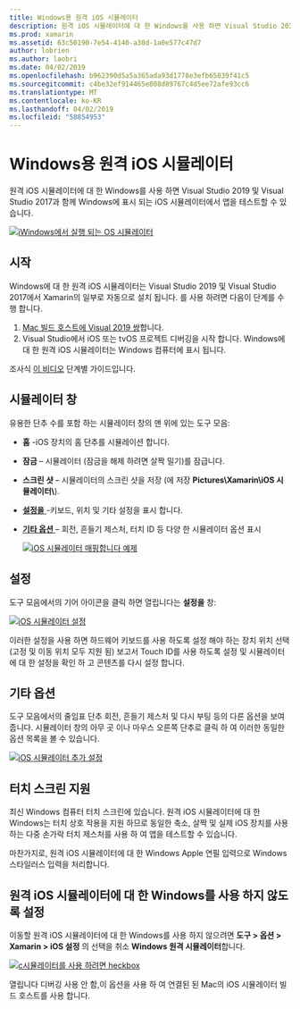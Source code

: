 ```yaml
---
title: Windows용 원격 iOS 시뮬레이터
description: 원격 iOS 시뮬레이터에 대 한 Windows를 사용 하면 Visual Studio 2019와 함께 Windows에 표시 되는 iOS 시뮬레이터에서 앱을 테스트할 수 있습니다.
ms.prod: xamarin
ms.assetid: 63c50190-7e54-4140-a30d-1a0e577c47d7
author: lobrien
ms.author: laobri
ms.date: 04/02/2019
ms.openlocfilehash: b962390d5a5a365ada93d1778e3efb65839f41c5
ms.sourcegitcommit: c4be32ef914465e808d89767c4d5ee72afe93cc6
ms.translationtype: MT
ms.contentlocale: ko-KR
ms.lasthandoff: 04/02/2019
ms.locfileid: "58854953"
---
```

# <a name="remoted-ios-simulator-for-windows"></a>Windows용 원격 iOS 시뮬레이터

원격 iOS 시뮬레이터에 대 한 Windows를 사용 하면 Visual Studio 2019 및 Visual Studio 2017과 함께 Windows에 표시 되는 iOS 시뮬레이터에서 앱을 테스트할 수 있습니다.

[![iWindows에서 실행 되는 OS 시뮬레이터](images/hero-sml.png "Windows에서 실행 되는 iOS 시뮬레이터")](images/hero.png#lightbox)

## <a name="getting-started"></a>시작

Windows에 대 한 원격 iOS 시뮬레이터는 Visual Studio 2019 및 Visual Studio 2017에서 Xamarin의 일부로 자동으로 설치 됩니다. 를 사용 하려면 다음이 단계를 수행 합니다.

1. [Mac 빌드 호스트에 Visual 2019 쌍](~/ios/get-started/installation/windows/connecting-to-mac/index.md)합니다.
2. Visual Studio에서 iOS 또는 tvOS 프로젝트 디버깅을 시작 합니다. Windows에 대 한 원격 iOS 시뮬레이터는 Windows 컴퓨터에 표시 됩니다.

조사식 [이 비디오](deploy.md) 단계별 가이드입니다.

## <a name="simulator-window"></a>시뮬레이터 창

유용한 단추 수를 포함 하는 시뮬레이터 창의 맨 위에 있는 도구 모음:

- **홈** -iOS 장치의 홈 단추를 시뮬레이션 합니다.
- **잠금** – 시뮬레이터 (잠금을 해제 하려면 살짝 밀기)를 잠급니다.
- **스크린 샷** – 시뮬레이터의 스크린 샷을 저장 (에 저장 **Pictures\Xamarin\iOS 시뮬레이터\\**).
- [**설정을** ](#settings) -키보드, 위치 및 기타 설정을 표시 합니다.
- [**기타 옵션** ](#other-options) – 회전, 흔들기 제스처, 터치 ID 등 다양 한 시뮬레이터 옵션 표시

    [![iOS 시뮬레이터 매핑합니다 예제](images/maps-app-sml.png "iOS 시뮬레이터 매핑합니다 예제")](images/maps-app.png#lightbox)

## <a name="settings"></a>설정

도구 모음에서의 기어 아이콘을 클릭 하면 열립니다는 **설정을** 창:

[![iOS 시뮬레이터 설정](images/settings-sml.png "iOS 시뮬레이터 설정")](images/settings.png#lightbox)

이러한 설정을 사용 하면 하드웨어 키보드를 사용 하도록 설정 해야 하는 장치 위치 선택 (고정 및 이동 위치 모두 지원 됨) 보고서 Touch ID를 사용 하도록 설정 및 시뮬레이터에 대 한 설정을 확인 하 고 콘텐츠를 다시 설정 합니다.

## <a name="other-options"></a>기타 옵션

도구 모음에서의 줄임표 단추 회전, 흔들기 제스처 및 다시 부팅 등의 다른 옵션을 보여 줍니다. 시뮬레이터 창의 아무 곳 이나 마우스 오른쪽 단추로 클릭 하 여 이러한 동일한 옵션 목록을 볼 수 있습니다.

[![iOS 시뮬레이터 추가 설정](images/more-sml.png "iOS 시뮬레이터에 대 한 추가 설정")](images/more.png#lightbox)

## <a name="touchscreen-support"></a>터치 스크린 지원

최신 Windows 컴퓨터 터치 스크린에 있습니다. 원격 iOS 시뮬레이터에 대 한 Windows는 터치 상호 작용을 지원 하므로 동일한 축소, 살짝 및 실제 iOS 장치를 사용 하는 다중 손가락 터치 제스처를 사용 하 여 앱을 테스트할 수 있습니다.

마찬가지로, 원격 iOS 시뮬레이터에 대 한 Windows Apple 연필 입력으로 Windows 스타일러스 입력을 처리합니다.

## <a name="disabling-the-remoted-ios-simulator-for-windows"></a>원격 iOS 시뮬레이터에 대 한 Windows를 사용 하지 않도록 설정

이동할 원격 iOS 시뮬레이터에 대 한 Windows를 사용 하지 않으려면 **도구 > 옵션 > Xamarin > iOS 설정** 의 선택을 취소 **Windows 원격 시뮬레이터**합니다.

[![c시뮬레이터를 사용 하려면 heckbox](images/options-sml.png "시뮬레이터를 사용 하는 확인란")](images/options.png#lightbox)

열립니다 디버깅 사용 안 함,이 옵션을 사용 하 여 연결된 된 Mac의 iOS 시뮬레이터 빌드 호스트를 사용 합니다.
